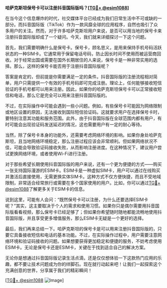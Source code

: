 **哈萨克斯坦保号卡可以注册抖音国际版吗？[[TG💪+ @esim1088](https://t.me/s/esim1088)]**

在当今这个信息爆炸的时代，社交媒体平台已经成为我们日常生活中不可或缺的一部分。而抖音国际版（TikTok）作为一款风靡全球的应用程序，自然也吸引了众多用户的关注。然而，对于许多哈萨克斯坦用户来说，是否可以用当地的保号卡来注册抖音国际版却成了一个疑问。今天，我们就来详细探讨一下这个问题。

首先，我们需要明确什么是保号卡。保号卡，顾名思义，是用来保持手机号码活跃状态的一种SIM卡。它通常用于保留电话号码，防止因长时间不使用而被运营商回收。对于经常出国或需要在国外长期居住的人来说，保号卡是一种非常实用的选择。那么，这样的保号卡能否用于注册抖音国际版呢？

答案是肯定的，但前提是你需要满足一定的条件。抖音国际版的注册流程相对简单，用户只需提供一个有效的手机号码即可完成注册。理论上，任何能够接收短信验证的手机号都可以用来注册。因此，如果你的哈萨克斯坦保号卡可以正常接收短信和电话，那么它是完全可以用来注册抖音国际版的。

不过，在实际操作中可能会遇到一些小问题。例如，有些保号卡可能因为网络限制或地区设置的原因，无法接收到国际短信验证码。这就要求用户在选择保号卡时，要特别注意其功能和服务范围。此外，由于抖音国际版在全球范围内都有用户，有时可能会出现验证码发送延迟的情况，这也需要用户有一定的耐心等待。

当然，除了保号卡本身的功能外，还需要考虑网络环境的影响。如果你身处哈萨克斯坦，且当地网络环境稳定，那么注册过程应该会非常顺利。但如果网络状况不佳，可能会导致验证码接收失败，从而影响注册进度。在这种情况下，建议用户尝试更换网络环境，或者使用Wi-Fi进行注册。

对于那些希望长期使用抖音国际版的用户来说，还有一个更为便捷的方式——购买一张支持国际漫游的ESIM卡。ESIM卡是一种虚拟SIM卡，用户可以通过在线购买并激活后直接使用，无需更换实体SIM卡。这种方式不仅方便快捷，而且不受地域限制，非常适合经常旅行或需要在多个国家使用的用户。比如，你可以通过[TG💪+ @esim1088](https://t.me/s/esim1088)了解更多关于ESIM卡的信息。

说到这里，可能有人会问：“既然保号卡可以注册，为什么还要选择ESIM卡呢？”其实，这主要取决于个人的需求和使用习惯。如果你只是偶尔需要用抖音国际版看看视频，那么保号卡已经足够了；但如果你希望随时随地都能流畅地使用抖音国际版，并且享受更多增值服务，那么ESIM卡无疑是一个更好的选择。

最后，我们再来总结一下。哈萨克斯坦的保号卡是可以用来注册抖音国际版的，只要它具备接收短信和电话的基本功能。不过，在实际操作过程中，用户需要注意网络环境和验证码接收的问题。如果想要获得更加稳定和便捷的服务，不妨考虑使用ESIM卡。无论是保号卡还是ESIM卡，关键在于找到适合自己的解决方案。

无论你是想通过抖音国际版记录生活点滴，还是仅仅想体验一下这款热门应用的乐趣，都不要让技术问题成为你的绊脚石。现在就行动起来吧！让我们一起探索这个充满创意的世界，分享属于我们的精彩瞬间！

[[TG💪+ @esim1088](https://t.me/s/esim1088) ![Image](https://i.postimg.cc/4NQfJmqS/Snipaste-2025-05-13-00-14-12.png)]